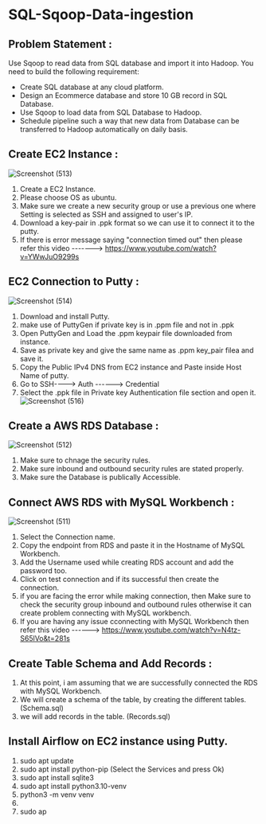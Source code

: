 # SQL-Sqoop-Data-ingestion

## Problem Statement :

Use Sqoop to read data from SQL database and import it into Hadoop.
You need to build the following requirement:
- Create SQL database at any cloud platform.
- Design an Ecommerce database and store 10 GB record in SQL Database.
- Use Sqoop to load data from SQL Database to Hadoop.
- Schedule pipeline such a way that new data from Database can be transferred to Hadoop automatically on daily basis.

## Create EC2 Instance :
![Screenshot (513)](https://github.com/shekharj21/shekharj21/assets/54074505/613e72eb-a6b5-4e6c-9cec-31e9fa7cbaaf)
1. Create a EC2 Instance.
2. Please choose OS as ubuntu.
3. Make sure we create a new security group or use a previous one where Setting is selected as SSH and assigned to user's IP.
4. Download a key-pair in .ppk format so we can use it to connect it to the putty.
5. If there is error message saying "connection timed out" then please refer this video -------> https://www.youtube.com/watch?v=YWwJuO9299s

## EC2 Connection to Putty :
![Screenshot (514)](https://github.com/shekharj21/shekharj21/assets/54074505/0ebc14a7-f3c0-46a7-be1d-0f8476ab5f69)
1. Download and install Putty.
2. make use of PuttyGen if private key is in .ppm file and not in .ppk
3. Open PuttyGen and Load the .ppm keypair file downloaded from instance.
4. Save as private key and give the same name as .ppm key_pair filea and save it.
6. Copy the Public IPv4 DNS from EC2 instance and Paste inside Host Name of putty.
7. Go to SSH----> Auth ------> Credential
8. Select the .ppk file in Private key Authentication file section and open it.
![Screenshot (516)](https://github.com/shekharj21/shekharj21/assets/54074505/183b5a8b-0f6e-47e6-9044-cff54dd304dc)


## Create a AWS RDS Database :
![Screenshot (512)](https://github.com/shekharj21/shekharj21/assets/54074505/d335a599-e733-41ec-a12a-6fdf7ba7f1fa)

1. Make sure to chnage the security rules.
2. Make sure inbound and outbound security rules are stated properly.
3. Make sure the Database is publically Accessible.

## Connect AWS RDS with MySQL Workbench :
![Screenshot (511)](https://github.com/shekharj21/shekharj21/assets/54074505/bf65698c-15d9-4d8f-89c3-78a14baafdf5)
1. Select the Connection name.
2. Copy the endpoint from RDS and paste it in the Hostname of MySQL Workbench.
3. Add the Username used while creating RDS account and add the password too.
4. Click on test connection and if its successful then create the connection.
1. if you are facing the error while making connection, then Make sure to check the security group inbound and outbound rules otherwise it can create problem connecting with MySQL workbench.
2. If you are having any issue cconnecting with MySQL Workbench then refer this video ------> https://www.youtube.com/watch?v=N4tz-S65lVo&t=281s

## Create Table Schema and Add Records :
1. At this point, i am assuming that we are successfully connected the RDS with MySQL Workbench.
2. We will create a schema of the table, by creating the different tables. (Schema.sql)
3. we will add records in the table. (Records.sql)

## Install Airflow on EC2 instance using Putty.
1. sudo apt update
2. sudo apt install python-pip (Select the Services and press Ok)
3. sudo apt install sqlite3
4. sudo apt install python3.10-venv
5. python3 -m venv venv
6. 
7. sudo ap
